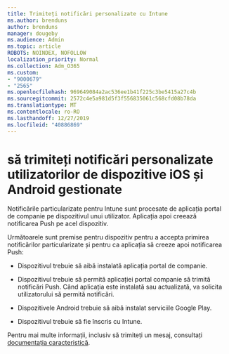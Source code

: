 ```yaml
---
title: Trimiteți notificări personalizate cu Intune
ms.author: brenduns
author: brenduns
manager: dougeby
ms.audience: Admin
ms.topic: article
ROBOTS: NOINDEX, NOFOLLOW
localization_priority: Normal
ms.collection: Adm_O365
ms.custom:
- "9000679"
- "2565"
ms.openlocfilehash: 969649084a2ac536ee1b41f225c3be5415a27c4b
ms.sourcegitcommit: 2572c4e5a981d5f3f556835061c568cfd08b78da
ms.translationtype: MT
ms.contentlocale: ro-RO
ms.lasthandoff: 12/27/2019
ms.locfileid: "40886869"
---
```

# <a name="how-to-send-custom-notifications-to-the-users-of-managed-ios-and-android-devices"></a>să trimiteți notificări personalizate utilizatorilor de dispozitive iOS și Android gestionate

Notificările particularizate pentru Intune sunt procesate de aplicația portal de companie pe dispozitivul unui utilizator. Aplicația apoi creează notificarea Push pe acel dispozitiv.

Următoarele sunt premise pentru dispozitiv pentru a accepta primirea notificărilor particularizate și pentru ca aplicația să creeze apoi notificarea Push:

- Dispozitivul trebuie să aibă instalată aplicația portal de companie.  

- Dispozitivul trebuie să permită aplicației portal companie să trimită notificări Push. Când aplicația este instalată sau actualizată, va solicita utilizatorului să permită notificări.

- Dispozitivele Android trebuie să aibă instalat serviciile Google Play.

- Dispozitivul trebuie să fie înscris cu Intune.

Pentru mai multe informații, inclusiv să trimiteți un mesaj, consultați [documentația caracteristică](https://docs.microsoft.com/intune/custom-notifications).
